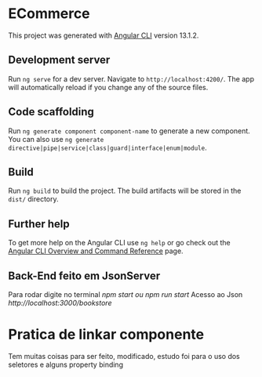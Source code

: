 # ECommerce

This project was generated with [Angular CLI](https://github.com/angular/angular-cli) version 13.1.2.

## Development server

Run `ng serve` for a dev server. Navigate to `http://localhost:4200/`. The app will automatically reload if you change any of the source files.

## Code scaffolding

Run `ng generate component component-name` to generate a new component. You can also use `ng generate directive|pipe|service|class|guard|interface|enum|module`.

## Build

Run `ng build` to build the project. The build artifacts will be stored in the `dist/` directory.

## Further help

To get more help on the Angular CLI use `ng help` or go check out the [Angular CLI Overview and Command Reference](https://angular.io/cli) page.

## Back-End feito em JsonServer

Para rodar digite no terminal _npm start ou npm run start_
Acesso ao Json _http://localhost:3000/bookstore_

# Pratica de linkar componente

Tem muitas coisas para ser feito, modificado, estudo foi para o uso dos seletores e alguns property binding
